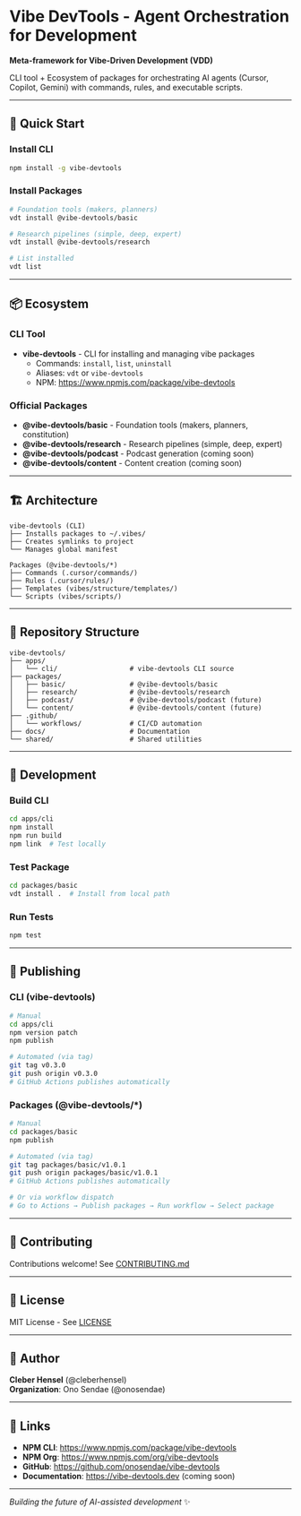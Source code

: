 # Vibe DevTools - Agent Orchestration for Development

**Meta-framework for Vibe-Driven Development (VDD)**

CLI tool + Ecosystem of packages for orchestrating AI agents (Cursor, Copilot, Gemini) with commands, rules, and executable scripts.

---

## 🚀 Quick Start

### Install CLI

```bash
npm install -g vibe-devtools
```

### Install Packages

```bash
# Foundation tools (makers, planners)
vdt install @vibe-devtools/basic

# Research pipelines (simple, deep, expert)
vdt install @vibe-devtools/research

# List installed
vdt list
```

---

## 📦 Ecosystem

### CLI Tool

- **vibe-devtools** - CLI for installing and managing vibe packages
  - Commands: `install`, `list`, `uninstall`
  - Aliases: `vdt` or `vibe-devtools`
  - NPM: https://www.npmjs.com/package/vibe-devtools

### Official Packages

- **@vibe-devtools/basic** - Foundation tools (makers, planners, constitution)
- **@vibe-devtools/research** - Research pipelines (simple, deep, expert)
- **@vibe-devtools/podcast** - Podcast generation (coming soon)
- **@vibe-devtools/content** - Content creation (coming soon)

---

## 🏗️ Architecture

```
vibe-devtools (CLI)
├── Installs packages to ~/.vibes/
├── Creates symlinks to project
└── Manages global manifest

Packages (@vibe-devtools/*)
├── Commands (.cursor/commands/)
├── Rules (.cursor/rules/)
├── Templates (vibes/structure/templates/)
└── Scripts (vibes/scripts/)
```

---

## 📂 Repository Structure

```
vibe-devtools/
├── apps/
│   └── cli/                  # vibe-devtools CLI source
├── packages/
│   ├── basic/                # @vibe-devtools/basic
│   ├── research/             # @vibe-devtools/research
│   ├── podcast/              # @vibe-devtools/podcast (future)
│   └── content/              # @vibe-devtools/content (future)
├── .github/
│   └── workflows/            # CI/CD automation
├── docs/                     # Documentation
└── shared/                   # Shared utilities
```

---

## 🔧 Development

### Build CLI

```bash
cd apps/cli
npm install
npm run build
npm link  # Test locally
```

### Test Package

```bash
cd packages/basic
vdt install .  # Install from local path
```

### Run Tests

```bash
npm test
```

---

## 🚀 Publishing

### CLI (vibe-devtools)

```bash
# Manual
cd apps/cli
npm version patch
npm publish

# Automated (via tag)
git tag v0.3.0
git push origin v0.3.0
# GitHub Actions publishes automatically
```

### Packages (@vibe-devtools/*)

```bash
# Manual
cd packages/basic
npm publish

# Automated (via tag)
git tag packages/basic/v1.0.1
git push origin packages/basic/v1.0.1
# GitHub Actions publishes automatically

# Or via workflow dispatch
# Go to Actions → Publish packages → Run workflow → Select package
```

---

## 🤝 Contributing

Contributions welcome! See [CONTRIBUTING.md](./CONTRIBUTING.md)

---

## 📄 License

MIT License - See [LICENSE](./LICENSE)

---

## 👤 Author

**Cleber Hensel** (@cleberhensel)  
**Organization**: Ono Sendae (@onosendae)

---

## 🔗 Links

- **NPM CLI**: https://www.npmjs.com/package/vibe-devtools
- **NPM Org**: https://www.npmjs.com/org/vibe-devtools
- **GitHub**: https://github.com/onosendae/vibe-devtools
- **Documentation**: https://vibe-devtools.dev (coming soon)

---

*Building the future of AI-assisted development* ✨
